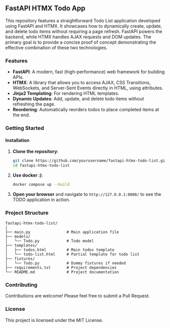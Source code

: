 
## FastAPI HTMX Todo App

This repository features a straightforward Todo List application developed using FastAPI and HTMX. It showcases how to dynamically create, update, and delete todo items without requiring a page refresh. FastAPI powers the backend, while HTMX handles AJAX requests and DOM updates. The primary goal is to provide a concise proof of concept demonstrating the effective combination of these two technologies.

### Features

- **FastAPI**: A modern, fast (high-performance) web framework for building APIs.
- **HTMX**: A library that allows you to access AJAX, CSS Transitions, WebSockets, and Server-Sent Events directly in HTML, using attributes.
- **Jinja2 Templating**: For rendering HTML templates.
- **Dynamic Updates**: Add, update, and delete todo items without refreshing the page.
- **Reordering**: Automatically reorders todos to place completed items at the end.

### Getting Started

#### Installation

1. **Clone the repository**:
   ```bash
   git clone https://github.com/yourusername/fastapi-htmx-todo-list.git
   cd fastapi-htmx-todo-list
   ```

2. **Use docker :)**:
   ```bash
   docker compose up --build
   ```

5. **Open your browser** and navigate to `http://127.0.0.1:8000/` to see the TODO application in action.

### Project Structure

```
fastapi-htmx-todo-list/
│
├── main.py                # Main application file
├── models/
│   └── Todo.py            # Todo model
├── templates/
│   ├── todos.html         # Main todos template
│   └── todo-list.html     # Partial template for todo list
├── fixtures/
│   └── Todo.py            # Dummy fixtures if needed
├── requirements.txt       # Project dependencies
└── README.md              # Project documentation
```

### Contributing

Contributions are welcome! Please feel free to submit a Pull Request.

### License

This project is licensed under the MIT License.
